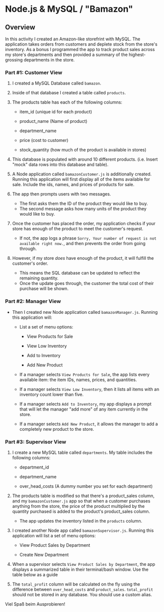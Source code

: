 # Node.js & MySQL / "Bamazon"

## Overview

In this activity I created an Amazon-like storefrint with MySQL. The application takes orders from customers and deplete stock from the store's inventory. As a bonus I programmed the app to track product sales across my store's departments and then provided a summary of the highest-grossing departments in the store.

### Part #1: Customer View

1. I created a MySQL Database called `bamazon`.

2. Inside of that database I created a table called `products`.

3. The products table has each of the following columns:

   * item_id (unique id for each product)

   * product_name (Name of product)

   * department_name

   * price (cost to customer)

   * stock_quantity (how much of the product is available in stores)

4. This database is populated with around 10 different products. (i.e. Insert "mock" data rows into this database and table).

5. A Node application called `bamazonCustomer.js` is additionally created. Running this application will first display all of the items available for sale. Include the ids, names, and prices of products for sale.

6. The app then prompts users with two messages.

   * The first asks them the ID of the product they would like to buy.
   * The second message asks how many units of the product they would like to buy.

7. Once the customer has placed the order, my application checks if your store has enough of the product to meet the customer's request.

   * If not, the app logs a phrase `Sorry, Your number of request is not available right now.`, and then prevents the order from going through.

8. However, if my store _does_ have enough of the product, it will fulfill the customer's order.
   * This means the SQL database can be updated to reflect the remaining quantity.
   * Once the update goes through, the customer the total cost of their purchase will be shown.


### Part #2: Manager View

* Then I created new Node application called `bamazonManager.js`. Running this application will:

  * List a set of menu options:

    * View Products for Sale
    
    * View Low Inventory
    
    * Add to Inventory
    
    * Add New Product

  * If a manager selects `View Products for Sale`, the app lists every available item: the item IDs, names, prices, and quantities.

  * If a manager selects `View Low Inventory`, then it lists all items with an inventory count lower than five.

  * If a manager selects `Add to Inventory`, my app displays a prompt that will let the manager "add more" of any item currently in the store.

  * If a manager selects `Add New Product`, it allows the manager to add a completely new product to the store.

### Part #3: Supervisor View

1. I create a new MySQL table called `departments`. My table includes the following columns:

   * department_id

   * department_name

   * over_head_costs (A dummy number you set for each department)

2. The products table is modified so that there's a product_sales column, and my `bamazonCustomer.js` app so that when a customer purchases anything from the store, the price of the product multiplied by the quantity purchased is added to the product's product_sales column.

   * The app updates the inventory listed in the `products` column.

3. I created another Node app called `bamazonSupervisor.js`. Running this application will list a set of menu options:

   * View Product Sales by Department
   
   * Create New Department

4. When a supervisor selects `View Product Sales by Department`, the app displays a summarized table in their terminal/bash window. Use the table below as a guide

5. The `total_profit` column will be calculated on the fly using the difference between `over_head_costs` and `product_sales`. `total_profit` should not be stored in any database. You should use a custom alias.


Viel Spaß beim Ausprobieren!
